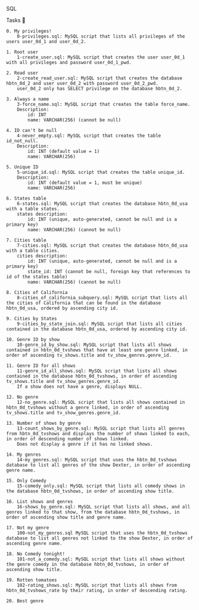 SQL      

Tasks 📃

    0. My privileges!
        0-privileges.sql: MySQL script that lists all privileges of the users user_0d_1 and user_0d_2.

    1. Root user
        1-create_user.sql: MySQL script that creates the user user_0d_1 with all privileges and password user_0d_1_pwd.

    2. Read user
        2-create_read_user.sql: MySQL script that creates the database hbtn_0d_2 and user user_0d_2 with password user_0d_2_pwd.
        user_0d_2 only has SELECT privilege on the database hbtn_0d_2.

    3. Always a name
        3-force_name.sql: MySQL script that creates the table force_name.
        Description:
            id: INT
            name: VARCHAR(256) (cannot be null)

    4. ID can't be null
        4-never_empty.sql: MySQL script that creates the table id_not_null.
        Description:
            id: INT (default value = 1)
            name: VARCHAR(256)

    5. Unique ID
        5-unique_id.sql: MySQL script that creates the table unique_id.
        Description:
            id: INT (default value = 1, must be unique)
            name: VARCHAR(256)

    6. States table
        6-states.sql: MySQL script that creates the database hbtn_0d_usa with a table states.
        states description:
            id: INT (unique, auto-generated, cannot be null and is a primary key)
            name: VARCHAR(256) (cannot be null)

    7. Cities table
        7-cities.sql: MySQL script that creates the database hbtn_0d_usa with a table cities.
        cities description:
            id: INT (unique, auto-generated, cannot be null and is a primary key)
            state_id: INT (cannot be null, foreign key that references to id of the states table)
            name: VARCHAR(256) (cannot be null)

    8. Cities of California
        8-cities_of_california_subquery.sql: MySQL script that lists all the cities of California that can be found in the database hbtn_0d_usa, ordered by ascending city id.

    9. Cities by States
        9-cities_by_state_join.sql: MySQL script that lists all cities contained in the database hbtn_0d_usa, ordered by ascending city id.

    10. Genre ID by show
        10-genre_id_by_show.sql: MySQL script that lists all shows contained in hbtn_0d_tvshows that have at least one genre linked, in order of ascending tv_shows.title and tv_show_genres.genre_id.

    11. Genre ID for all shows
        11-genre_id_all_shows.sql: MySQL script that lists all shows contained in the database hbtn_0d_tvshows, in order of ascending tv_shows.title and tv_show_genres.genre_id.
        If a show does not have a genre, displays NULL.

    12. No genre
        12-no_genre.sql: MySQL script that lists all shows contained in hbtn_0d_tvshows without a genre linked, in order of ascending tv_shows.title and tv_show_genres.genre_id.

    13. Number of shows by genre
        13-count_shows_by_genre.sql: MySQL script that lists all genres from hbtn_0d_tvshows and displays the number of shows linked to each, in order of descending number of shows linked.
        Does not display a genre if it has no linked shows.

    14. My genres
        14-my_genres.sql: MySQL script that uses the hbtn_0d_tvshows database to list all genres of the show Dexter, in order of ascending genre name.

    15. Only Comedy
        15-comedy_only.sql: MySQL script that lists all comedy shows in the database hbtn_0d_tvshows, in order of ascending show title.

    16. List shows and genres
        16-shows_by_genre.sql: MySQL script that lists all shows, and all genres linked to that show, from the database hbtn_0d_tvshows, in order of ascending show title and genre name.

    17. Not my genre
        100-not_my_genres.sql MySQL script that uses the hbtn_0d_tvshows database to list all genres not linked to the show Dexter, in order of ascending genre name.

    18. No Comedy tonight!
        101-not_a_comedy.sql: MySQL script that lists all shows without the genre comedy in the database hbtn_0d_tvshows, in order of ascending show title.

    19. Rotten tomatoes
        102-rating_shows.sql: MySQL script that lists all shows from hbtn_0d_tvshows_rate by their rating, in order of descending rating.

    20. Best genre
